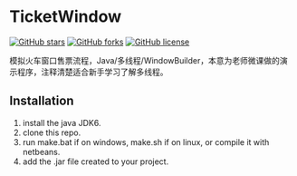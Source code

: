 # TicketWindow
[![GitHub stars](https://img.shields.io/github/stars/WithLei/TicketWindow.svg)](https://github.com/WithLei/TicketWindow/stargazers) [![GitHub forks](https://img.shields.io/github/forks/WithLei/TicketWindow.svg)](https://github.com/WithLei/TicketWindow/network) [![GitHub license](https://img.shields.io/github/license/WithLei/TicketWindow.svg)](https://github.com/WithLei/TicketWindow/blob/master/LICENSE)

模拟火车窗口售票流程，Java/多线程/WindowBuilder，本意为老师微课做的演示程序，注释清楚适合新手学习了解多线程。

## Installation

1. install the java JDK6.
2. clone this repo.
3. run make.bat if on windows, make.sh if on linux, or compile it with netbeans.
4. add the .jar file created to your project.
